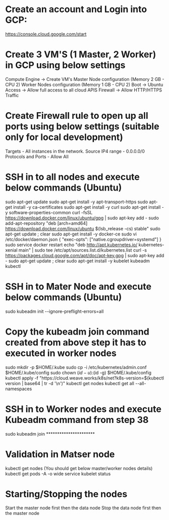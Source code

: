 # Create an account and Login into GCP:
https://console.cloud.google.com/start

# Create 3 VM'S (1 Master, 2 Worker) in GCP using below settings
Compute Engine -> Create VM's
Master Node configuration (Memory 2 GB - CPU 2)
Worker Nodes configuration (Memory 1 GB - CPU 2)
Boot -> Ubuntu
Access -> Allow full access to all cloud APIS
Firewall -> Allow HTTP/HTTPS Traffic

# Create Firewall rule to open up all ports using below settings (suitable only for local development)
Targets - All instances in the network.
Source IP4 range - 0.0.0.0/0
Protocols and Ports - Allow All

# SSH in to all nodes and execute below commands (Ubuntu)
sudo apt-get update
sudo apt-get install -y apt-transport-https
sudo apt-get install -y ca-certificates
sudo apt-get install -y curl
sudo apt-get install -y software-properties-common
curl -fsSL https://download.docker.com/linux/ubuntu/gpg | sudo apt-key add -
sudo add-apt-repository "deb [arch=amd64] https://download.docker.com/linux/ubuntu $(lsb_release -cs) stable"
sudo apt-get update ; clear
sudo apt-get install -y docker-ce
sudo vi /etc/docker/daemon.json
{
"exec-opts": ["native.cgroupdriver=systemd"]
}
sudo service docker restart
echo "deb http://apt.kubernetes.io/ kubernetes-xenial main" | sudo tee /etc/apt/sources.list.d/kubernetes.list
curl -s https://packages.cloud.google.com/apt/doc/apt-key.gpg | sudo apt-key add -
sudo apt-get update ; clear
sudo apt-get install -y kubelet kubeadm kubectl	

# SSH in to Mater Node and execute below commands (Ubuntu)
sudo kubeadm init --ignore-preflight-errors=all
# Copy the kubeadm join command created from above step it has to executed in worker nodes
sudo mkdir -p $HOME/.kube
sudo cp -i /etc/kubernetes/admin.conf $HOME/.kube/config
sudo chown $(id -u):$(id -g) $HOME/.kube/config
kubectl apply -f "https://cloud.weave.works/k8s/net?k8s-version=$(kubectl version | base64 | tr -d '\n')"
kubectl get nodes
kubectl get all --all-namespaces

# SSH in to Worker nodes and execute Kubeadm command from step 38
sudo kubeadm join **********************

# Validation in Matser node
kubectl get nodes (You should get below master/worker nodes details)
kubectl get pods -A -o wide
service kubelet status

# Starting/Stopping the nodes
Start the master node first then the data node
Stop the data node first then the master node